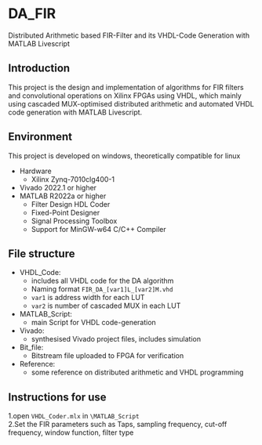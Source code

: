# DA_FIR
Distributed Arithmetic based FIR-Filter and its VHDL-Code Generation with MATLAB Livescript
## Introduction
This project is the design and implementation of algorithms for FIR filters and convolutional operations on Xilinx FPGAs using VHDL, which mainly using cascaded MUX-optimised distributed arithmetic and automated VHDL code generation with MATLAB Livescript.

## Environment  
This project is developed on windows, theoretically compatible for linux
  - Hardware
    - Xilinx Zynq-7010clg400-1
  - Vivado 2022.1 or higher  
  - MATLAB R2022a or higher
    - Filter Design HDL Coder
    - Fixed-Point Designer
    - Signal Processing Toolbox
    - Support for MinGW-w64 C/C++ Compiler

## File structure
  - VHDL_Code:
    - includes all VHDL code for the DA algorithm
    - Naming format `FIR_DA_[var1]L_[var2]M.vhd`
    - `var1` is address width for each LUT
    - `var2` is number of cascaded MUX in each LUT
  - MATLAB_Script:
    - main Script for VHDL code-generation
  - Vivado:
    - synthesised Vivado project files, includes simulation
  - Bit_file:
    - Bitstream file uploaded to FPGA for verification
  - Reference:
    - some reference on distributed arithmetic and VHDL programming

## Instructions for use  
1.open `VHDL_Coder.mlx` in `\MATLAB_Script`  
2.Set the FIR parameters such as Taps, sampling frequency, cut-off frequency, window function, filter type

